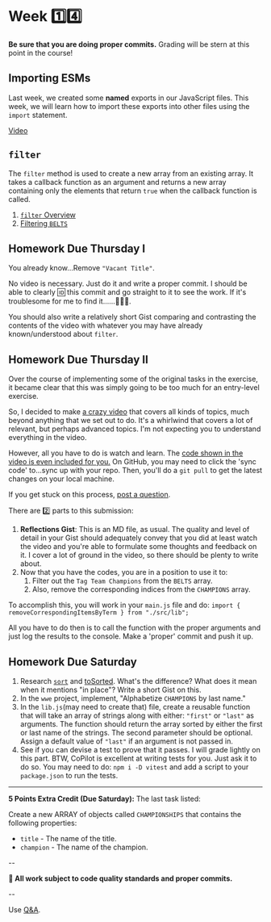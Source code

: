 # Week 1️⃣4️⃣

**Be sure that you are doing proper commits.** Grading will be stern at this point in the course!

## Importing ESMs

Last week, we created some **named** exports in our JavaScript files. This week, we will learn how to import these exports into other files using the `import` statement.

[Video](https://go.screenpal.com/watch/cZfYDDVMeRC)

## `filter`

The `filter` method is used to create a new array from an existing array. It takes a callback function as an argument and returns a new array containing only the elements that return `true` when the callback function is called.

1. [`filter` Overview](https://go.screenpal.com/watch/cZfYDZVMeSq)
1. [Filtering `BELTS`](https://go.screenpal.com/watch/cZfYDuVMeSA)

## Homework Due Thursday I

You already know...Remove `"Vacant Title"`.

No video is necessary. Just do it and write a proper commit. I should be able to clearly 🆔 this commit and go straight to it to see the work. If it's troublesome for me to find it......🙅🏾‍♂️.

You should also write a relatively short Gist comparing and contrasting the contents of the video with whatever you may have already known/understood about `filter`.

## Homework Due Thursday II

Over the course of implementing some of the original tasks in the exercise, it became clear that this was simply going to be too much for an entry-level exercise.

So, I decided to make [a crazy video](https://youtu.be/18Nx8L_Uw5M) that covers all kinds of topics, much beyond anything that we set out to do. It's a whirlwind that covers a lot of relevant, but perhaps advanced topics. I'm not expecting you to understand everything in the video.

However, all you have to do is watch and learn. The [code shown in the video is even included for you.](https://github.com/SWIC-177/wwe/commits/main/) On GitHub, you may need to click the 'sync code' to...sync up with your repo. Then, you'll do a `git pull` to get the latest changes on your local machine.

If you get stuck on this process, [post a question](https://github.com/SWIC-177/wwe/discussions/categories/q-a).

There are 2️⃣ parts to this submission:

1. **Reflections Gist**: This is an MD file, as usual. The quality and level of detail in your Gist should adequately convey that you did at least watch the video and you're able to formulate some thoughts and feedback on it. I cover a lot of ground in the video, so there should be plenty to write about.
1. Now that you have the codes, you are in a position to use it to:
   1. Filter out the `Tag Team Champions` from the `BELTS` array.
   1. Also, remove the corresponding indices from the `CHAMPIONS` array.

To accomplish this, you will work in your `main.js` file and do: `import { removeCorrespondingItemsByTerm } from "./src/lib";`

All you have to do then is to call the function with the proper arguments and just log the results to the console. Make a 'proper' commit and push it up.

## Homework Due Saturday

1. Research [`sort`](https://developer.mozilla.org/en-US/docs/Web/JavaScript/Reference/Global_Objects/Array/sort) and [toSorted](https://developer.mozilla.org/en-US/docs/Web/JavaScript/Reference/Global_Objects/Array/toSorted#examples). What's the difference? What does it mean when it mentions "in place"? Write a short Gist on this.
1. In the `wwe` project, implement, "Alphabetize `CHAMPIONS` by last name."
1. In the `lib.js`(may need to create that) file, create a reusable function that will take an array of strings along with either: `"first"` or `"last"` as arguments. The function should return the array sorted by either the first or last name of the strings. The second parameter should be optional. Assign a default value of `"last"` if an argument is not passed in.
1. See if you can devise a test to prove that it passes. I will grade lightly on this part. BTW, CoPilot is excellent at writing tests for you. Just ask it to do so. You may need to do: `npm i -D vitest` and add a script to your `package.json` to run the tests.

---

**5 Points Extra Credit (Due Saturday):** The last task listed:

Create a new ARRAY of objects called `CHAMPIONSHIPS` that contains the following properties:

- `title` - The name of the title.
- `champion` - The name of the champion.

--

**🚨 All work subject to code quality standards and proper commits.**

--

Use [Q&A](https://github.com/SWIC-177/wwe/discussions/categories/q-a).
